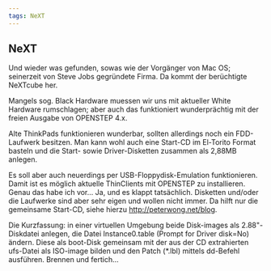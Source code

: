 ```yaml
---
tags: NeXT
---
```

## NeXT
Und wieder was gefunden, sowas wie der Vorgänger von Mac OS; seinerzeit von Steve Jobs gegründete Firma.
Da kommt der berüchtigte NeXTcube her.

Mangels sog. Black Hardware muessen wir uns mit aktueller White Hardware rumschlagen; aber auch das funktioniert wunderprächtig mit der freien Ausgabe von OPENSTEP 4.x.

Alte ThinkPads funktionieren wunderbar, sollten allerdings noch ein FDD-Laufwerk besitzen. Man kann wohl auch eine Start-CD im El-Torito Format basteln und die Start- sowie Driver-Disketten zusammen als 2,88MB anlegen.

Es soll aber auch neuerdings per USB-Floppydisk-Emulation funktionieren. Damit ist es möglich aktuelle ThinClients mit OPENSTEP zu installieren. Genau das habe ich vor...
Ja, und es klappt tatsächlich. Disketten und/oder die Laufwerke sind aber sehr eigen und wollen nicht immer. Da hilft nur die gemeinsame Start-CD, siehe hierzu <http://peterwong.net/blog>.

Die Kurzfassung: in einer virtuellen Umgebung beide Disk-images als 2.88"-Diskdatei anlegen, die Datei Instance0.table (Prompt for Driver disk=No) ändern. Diese als boot-Disk gemeinsam mit der aus der CD extrahierten ufs-Datei als ISO-image bilden und den Patch (*.lbl) mittels dd-Befehl ausführen. Brennen und fertich... 
